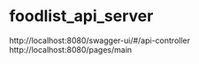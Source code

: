 # foodlist_api_server

 
http://localhost:8080/swagger-ui/#/api-controller
http://localhost:8080/pages/main
